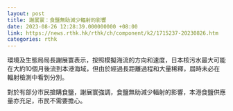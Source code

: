 ```yaml
---
layout: post
title: 謝展寰：食鹽無助減少輻射的影響
date: 2023-08-26 12:28:39.000000000 +08:00
link: https://news.rthk.hk/rthk/ch/component/k2/1715237-20230826.htm
categories: rthk
---
```


環境及生態局局長謝展寰表示，按照模擬海流的方向和速度，日本核污水最大可能在大約10個月後流到本港海域，但由於經過長距離過程和大量稀釋，屆時未必在輻射檢測中看到分別。

對於有部分市民搶購食鹽，謝展寰強調，食鹽無助減少輻射的影響，本港食鹽供應量亦充足，市民不需要擔心。
